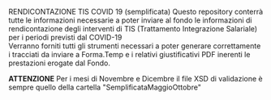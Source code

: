 RENDICONTAZIONE TIS COVID 19 (semplificata)
Questo repository conterrà tutte le informazioni necessarie a poter inviare al fondo le informazioni di rendicontazione degli interventi di TIS (Trattamento Integrazione Salariale) per i periodi previsti dal COVID-19      
Verranno forniti tutti gli strumenti necessari a poter generare correttamente i tracciati da inviare a Forma.Temp e i relativi giustificativi PDF inerenti le prestazioni erogate dal Fondo.

**ATTENZIONE**
Per i mesi di Novembre e Dicembre il file XSD di validazione è sempre quello della cartella "SemplificataMaggioOttobre"
